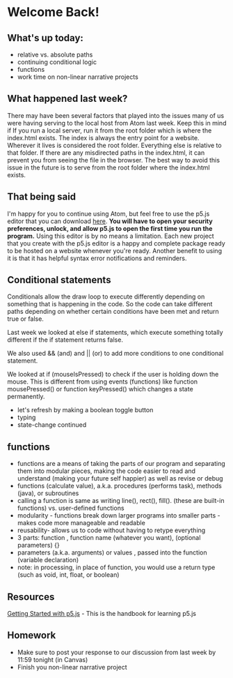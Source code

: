 # Welcome Back!

## What's up today:

- relative vs. absolute paths
- continuing conditional logic
- functions
- work time on non-linear narrative projects

## What happened last week?

There may have been several factors that played into the issues many of us were having serving to the local host from Atom last week. Keep this in mind if If you run a local server, run it from the root folder which is where the index.html exists. The index is always the entry point for a website. Wherever it lives is considered the root folder. Everything else is relative to that folder. If there are any misdirected paths in the index.html, it can prevent you from seeing the file in the browser. The best way to avoid this issue in the future is to serve from the root folder where the index.html exists.

## That being said

I'm happy for you to continue using Atom, but feel free to use the p5.js editor that you can download [here](https://github.com/processing/p5.js-editor/releases).  **You will have to open your security preferences, unlock, and allow p5.js to open the first time you run the program.** Using this editor is by no means a limitation. Each new project that you create with the p5.js editor is a happy and complete package ready to be hosted on a website whenever you're ready. Another benefit to using it is that it has helpful syntax error notifications and reminders.  

  ## Conditional statements

  Conditionals allow the draw loop to execute differently depending on something that is happening in the code. So the code can take different paths depending on whether certain conditions have been met and return true or false.

  Last week we looked at else if statements, which execute something totally different if the if statement returns false.

We also used && (and) and || (or)  to add more conditions to one conditional statement.

We looked at if (mouseIsPressed) to check if the user is holding down the mouse. This is different from using events (functions) like function mousePressed() or function keyPressed() which changes a state permanently.

  - let's refresh by making a boolean toggle button
  - typing
  - state-change continued

  ## functions

- functions are a means of taking the parts of our program and separating them
into modular pieces, making the code easier to read and understand (making your
future self happier) as well as revise or debug
- functions (calculate value), a.k.a. procedures (performs task), methods (java),
or subroutines
- calling a function is same as writing line(), rect(), fill(). (these are
built-in functions) vs. user-defined functions
- modularity - functions break down larger programs into smaller parts - makes
code more manageable and readable
- reusability- allows us to code without having to retype everything
- 3 parts: function , function name (whatever you want),
 (optional parameters) {}
- parameters (a.k.a. arguments) or values , passed into the function (variable declaration)
- note: in processing, in place of function, you would use a return type (such as void, int, float, or boolean)

## Resources

[Getting Started with p5.js](http://people.uncw.edu/tompkinsj/112/JavaScript/GettingStartedwithP5js.pdf) - This is the handbook for learning p5.js

## Homework

- Make sure to post your response to our discussion from last week by 11:59 tonight (in Canvas)
- Finish you non-linear narrative project
